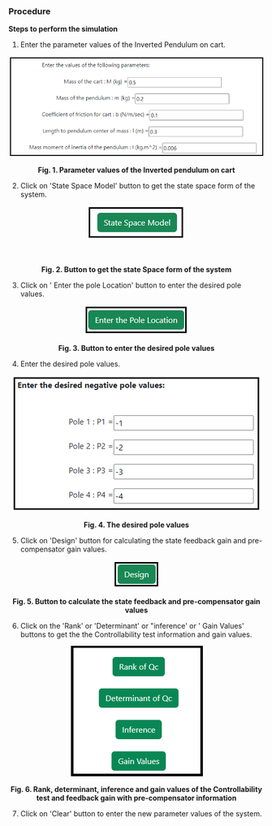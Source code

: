 ### Procedure

<b>Steps to perform the simulation</b>

										
1. Enter the parameter values of the Inverted Pendulum on cart.

<div align="center">
<img class="img-fluid"  src="./images/1.png" alt="">

<b>Fig. 1. Parameter values of the Inverted pendulum on cart</b>						  
</div>

2. Click on 'State Space Model' button to get the state space form of the system.

<div align="center">
<img class="img-fluid"  src="./images/2.png" alt="">          
</div><br/>
<div align="center">
<img class="img-fluid"  src="./images/Prod_2_1.png" alt="">

<b>Fig. 2. Button to get the state Space form of the system</b>							  
</div>
                        
3. Click on ' Enter the pole Location' button to enter the desired pole values. 

<div align="center">
<img class="img-fluid"  src="./images/4.png" alt="">

<b>Fig. 3. Button to enter the desired pole values </b>						  
</div>

4. Enter the desired pole values. 

<div align="center">
<img class="img-fluid"  src="./images/5.png" alt="">

<b>Fig. 4. The desired pole values </b><br/>						  
</div>
        

5. Click on 'Design' button for calculating the state feedback gain and pre-compensator gain values. 

<div align="center">
<img class="img-fluid"  src="./images/6.png" alt="">

<b>Fig. 5. Button to calculate the state feedback and pre-compensator gain values </b>
</div>

6. Click on the 'Rank' or 'Determinant'  or "inference' or ' Gain Values' buttons to get the the Controllability test information and gain values. 

<div align="center">
<img class="img-fluid"  src="./images/Qc.png" alt="">

<b>Fig. 6. Rank, determinant, inference and gain values of the Controllability test and feedback gain with pre-compensator information </b>						  
</div>

7. Click on 'Clear' button to enter the new parameter values of the system.


<script id="MathJax-script" async src="https://cdn.jsdelivr.net/npm/mathjax@3/es5/tex-mml-chtml.js"></script>